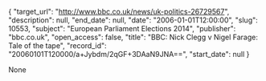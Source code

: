 {
  "target_url": "http://www.bbc.co.uk/news/uk-politics-26729567", 
  "description": null, 
  "end_date": null, 
  "date": "2006-01-01T12:00:00", 
  "slug": 10553, 
  "subject": "European Parliament Elections 2014", 
  "publisher": "bbc.co.uk", 
  "open_access": false, 
  "title": "BBC:  Nick Clegg v Nigel Farage: Tale of the tape", 
  "record_id": "20060101T120000/a+Jybdm/2qGF+3DAaN9JNA==", 
  "start_date": null
}

None